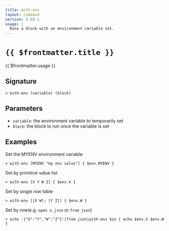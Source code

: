 ```yaml
---
title: with-env
layout: command
version: 0.60.1
usage: |
  Runs a block with an environment variable set.
---
```


# `{{ $frontmatter.title }}`

<div style='white-space: pre-wrap;'>{{ $frontmatter.usage }}</div>

## Signature

`> with-env (variable) (block)`

## Parameters

- `variable`: the environment variable to temporarily set
- `block`: the block to run once the variable is set

## Examples

Set the MYENV environment variable

```shell
> with-env [MYENV "my env value"] { $env.MYENV }
```

Set by primitive value list

```shell
> with-env [X Y W Z] { $env.X }
```

Set by single row table

```shell
> with-env [[X W]; [Y Z]] { $env.W }
```

Set by row(e.g. `open x.json` or `from json`)

```shell
> echo '{"X":"Y","W":"Z"}'|from json|with-env $in { echo $env.X $env.W }
```
